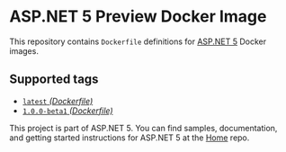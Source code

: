 ASP.NET 5 Preview Docker Image
====================

This repository contains `Dockerfile` definitions for [ASP.NET 5][home] Docker images.

## Supported tags

* [`latest` _(Dockerfile)_](1.0.0-beta1/Dockerfile)
* [`1.0.0-beta1` _(Dockerfile)_](1.0.0-beta1/Dockerfile)

This project is part of ASP.NET 5. You can find samples, documentation, and getting started instructions for ASP.NET 5 at the [Home][home] repo.

[home]: https://github.com/aspnet/home

